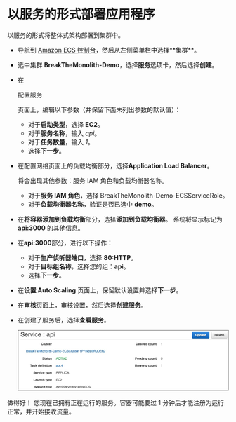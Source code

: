 # 以服务的形式部署应用程序

以服务的形式将整体式架构部署到集群中。

- 导航到 [Amazon ECS 控制台](https://console.aws.amazon.com/ecs/home?)，然后从左侧菜单栏中选择**集群**。

- 选中集群 **BreakTheMonolith-Demo**，选择**服务**选项卡，然后选择**创建**。

- 在

  配置服务

  页面上，编辑以下参数（并保留下面未列出参数的默认值）： 

  - 对于**启动类型**，选择 **EC2**。
  - 对于**服务名称**，输入 *api*。 
  - 对于**任务数量**，输入 *1*。
  - 选择**下一步**。

- 在配置网络页面上的负载均衡部分，选择**Application Load Balancer**。

  将会出现其他参数：服务 IAM 角色和负载均衡器名称。

  - 对于**服务 IAM 角色**，选择 BreakTheMonolith-Demo-ECSServiceRole。
  - 对于**负载均衡器名称**，验证是否已选中 **demo**。

- 在**将容器添加到负载均衡**部分，选择**添加到负载均衡器**。
  系统将显示标记为 **api:3000** 的其他信息。

- 在**api:3000**部分，进行以下操作：

  - 对于**生产侦听器端口**，选择 **80:HTTP**。
  - 对于**目标组名称**，选择您的组：**api**。
  - 选择**下一步**。

- 在**设置 Auto Scaling** 页面上，保留默认设置并选择**下一步**。

- 在**审核**页面上，审核设置，然后选择**创建服务**。

- 在创建了服务后，选择**查看服务**。

  ![3.6ecs-service-api](images/3.6ecs-service-api.jpg)



做得好！ 您现在已拥有正在运行的服务。容器可能要过 1 分钟后才能注册为运行正常，并开始接收流量。
